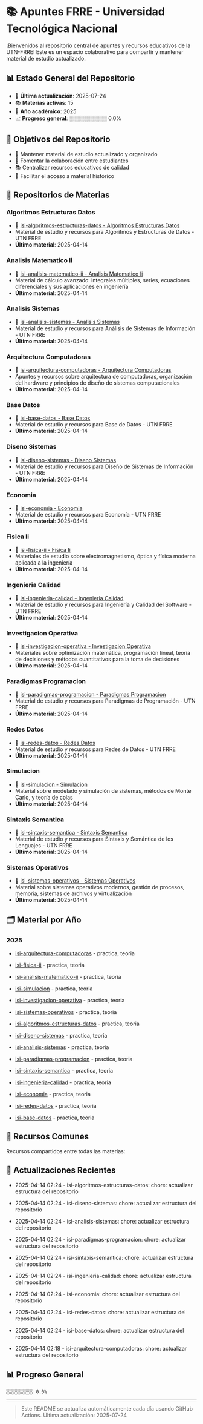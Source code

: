 # 📚 Apuntes FRRE - Universidad Tecnológica Nacional

¡Bienvenidos al repositorio central de apuntes y recursos educativos de la UTN-FRRE! Este es un espacio colaborativo para compartir y mantener material de estudio actualizado.

## 📊 Estado General del Repositorio

- 📅 **Última actualización**: 2025-07-24
- 📚 **Materias activas**: 15
- 📆 **Año académico**: 2025
- 📈 **Progreso general**: ░░░░░░░░░░ 0.0%

## 🎯 Objetivos del Repositorio

- 📝 Mantener material de estudio actualizado y organizado
- 🤝 Fomentar la colaboración entre estudiantes
- 📚 Centralizar recursos educativos de calidad
- 🔄 Facilitar el acceso a material histórico

## 📝 Repositorios de Materias


### Algoritmos Estructuras Datos
- 📁 [isi-algoritmos-estructuras-datos - Algoritmos Estructuras Datos](https://github.com/apuntes-frre/isi-algoritmos-estructuras-datos)
- Material de estudio y recursos para Algoritmos y Estructuras de Datos - UTN FRRE
- **Último material**: 2025-04-14

### Analisis Matematico Ii
- 📁 [isi-analisis-matematico-ii - Analisis Matematico Ii](https://github.com/apuntes-frre/isi-analisis-matematico-ii)
- Material de cálculo avanzado: integrales múltiples, series, ecuaciones diferenciales y sus aplicaciones en ingeniería
- **Último material**: 2025-04-14

### Analisis Sistemas
- 📁 [isi-analisis-sistemas - Analisis Sistemas](https://github.com/apuntes-frre/isi-analisis-sistemas)
- Material de estudio y recursos para Análisis de Sistemas de Información - UTN FRRE
- **Último material**: 2025-04-14

### Arquitectura Computadoras
- 📁 [isi-arquitectura-computadoras - Arquitectura Computadoras](https://github.com/apuntes-frre/isi-arquitectura-computadoras)
- Apuntes y recursos sobre arquitectura de computadoras, organización del hardware y principios de diseño de sistemas computacionales
- **Último material**: 2025-04-14

### Base Datos
- 📁 [isi-base-datos - Base Datos](https://github.com/apuntes-frre/isi-base-datos)
- Material de estudio y recursos para Base de Datos - UTN FRRE
- **Último material**: 2025-04-14

### Diseno Sistemas
- 📁 [isi-diseno-sistemas - Diseno Sistemas](https://github.com/apuntes-frre/isi-diseno-sistemas)
- Material de estudio y recursos para Diseño de Sistemas de Información - UTN FRRE
- **Último material**: 2025-04-14

### Economia
- 📁 [isi-economia - Economia](https://github.com/apuntes-frre/isi-economia)
- Material de estudio y recursos para Economía - UTN FRRE
- **Último material**: 2025-04-14

### Fisica Ii
- 📁 [isi-fisica-ii - Fisica Ii](https://github.com/apuntes-frre/isi-fisica-ii)
- Materiales de estudio sobre electromagnetismo, óptica y física moderna aplicada a la ingeniería
- **Último material**: 2025-04-14

### Ingenieria Calidad
- 📁 [isi-ingenieria-calidad - Ingenieria Calidad](https://github.com/apuntes-frre/isi-ingenieria-calidad)
- Material de estudio y recursos para Ingeniería y Calidad del Software - UTN FRRE
- **Último material**: 2025-04-14

### Investigacion Operativa
- 📁 [isi-investigacion-operativa - Investigacion Operativa](https://github.com/apuntes-frre/isi-investigacion-operativa)
- Materiales sobre optimización matemática, programación lineal, teoría de decisiones y métodos cuantitativos para la toma de decisiones
- **Último material**: 2025-04-14

### Paradigmas Programacion
- 📁 [isi-paradigmas-programacion - Paradigmas Programacion](https://github.com/apuntes-frre/isi-paradigmas-programacion)
- Material de estudio y recursos para Paradigmas de Programación - UTN FRRE
- **Último material**: 2025-04-14

### Redes Datos
- 📁 [isi-redes-datos - Redes Datos](https://github.com/apuntes-frre/isi-redes-datos)
- Material de estudio y recursos para Redes de Datos - UTN FRRE
- **Último material**: 2025-04-14

### Simulacion
- 📁 [isi-simulacion - Simulacion](https://github.com/apuntes-frre/isi-simulacion)
- Material sobre modelado y simulación de sistemas, métodos de Monte Carlo, y teoría de colas
- **Último material**: 2025-04-14

### Sintaxis Semantica
- 📁 [isi-sintaxis-semantica - Sintaxis Semantica](https://github.com/apuntes-frre/isi-sintaxis-semantica)
- Material de estudio y recursos para Sintaxis y Semántica de los Lenguajes - UTN FRRE
- **Último material**: 2025-04-14

### Sistemas Operativos
- 📁 [isi-sistemas-operativos - Sistemas Operativos](https://github.com/apuntes-frre/isi-sistemas-operativos)
- Material sobre sistemas operativos modernos, gestión de procesos, memoria, sistemas de archivos y virtualización
- **Último material**: 2025-04-14


## 🗂 Material por Año


### 2025

- [isi-arquitectura-computadoras](https://github.com/apuntes-frre/isi-arquitectura-computadoras/tree/main/notes/2025) - practica, teoria

- [isi-fisica-ii](https://github.com/apuntes-frre/isi-fisica-ii/tree/main/notes/2025) - practica, teoria

- [isi-analisis-matematico-ii](https://github.com/apuntes-frre/isi-analisis-matematico-ii/tree/main/notes/2025) - practica, teoria

- [isi-simulacion](https://github.com/apuntes-frre/isi-simulacion/tree/main/notes/2025) - practica, teoria

- [isi-investigacion-operativa](https://github.com/apuntes-frre/isi-investigacion-operativa/tree/main/notes/2025) - practica, teoria

- [isi-sistemas-operativos](https://github.com/apuntes-frre/isi-sistemas-operativos/tree/main/notes/2025) - practica, teoria

- [isi-algoritmos-estructuras-datos](https://github.com/apuntes-frre/isi-algoritmos-estructuras-datos/tree/main/notes/2025) - practica, teoria

- [isi-diseno-sistemas](https://github.com/apuntes-frre/isi-diseno-sistemas/tree/main/notes/2025) - practica, teoria

- [isi-analisis-sistemas](https://github.com/apuntes-frre/isi-analisis-sistemas/tree/main/notes/2025) - practica, teoria

- [isi-paradigmas-programacion](https://github.com/apuntes-frre/isi-paradigmas-programacion/tree/main/notes/2025) - practica, teoria

- [isi-sintaxis-semantica](https://github.com/apuntes-frre/isi-sintaxis-semantica/tree/main/notes/2025) - practica, teoria

- [isi-ingenieria-calidad](https://github.com/apuntes-frre/isi-ingenieria-calidad/tree/main/notes/2025) - practica, teoria

- [isi-economia](https://github.com/apuntes-frre/isi-economia/tree/main/notes/2025) - practica, teoria

- [isi-redes-datos](https://github.com/apuntes-frre/isi-redes-datos/tree/main/notes/2025) - practica, teoria

- [isi-base-datos](https://github.com/apuntes-frre/isi-base-datos/tree/main/notes/2025) - practica, teoria



## 📌 Recursos Comunes

Recursos compartidos entre todas las materias:


## 🔄 Actualizaciones Recientes


- 2025-04-14 02:24 - isi-algoritmos-estructuras-datos: chore: actualizar estructura del repositorio

- 2025-04-14 02:24 - isi-diseno-sistemas: chore: actualizar estructura del repositorio

- 2025-04-14 02:24 - isi-analisis-sistemas: chore: actualizar estructura del repositorio

- 2025-04-14 02:24 - isi-paradigmas-programacion: chore: actualizar estructura del repositorio

- 2025-04-14 02:24 - isi-sintaxis-semantica: chore: actualizar estructura del repositorio

- 2025-04-14 02:24 - isi-ingenieria-calidad: chore: actualizar estructura del repositorio

- 2025-04-14 02:24 - isi-economia: chore: actualizar estructura del repositorio

- 2025-04-14 02:24 - isi-redes-datos: chore: actualizar estructura del repositorio

- 2025-04-14 02:24 - isi-base-datos: chore: actualizar estructura del repositorio

- 2025-04-14 02:18 - isi-arquitectura-computadoras: chore: actualizar estructura del repositorio


## 📊 Progreso General

```
░░░░░░░░░░ 0.0%
```

---
> Este README se actualiza automáticamente cada día usando GitHub Actions.
> Última actualización: 2025-07-24